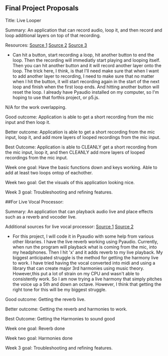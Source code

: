 ## Final Project Proposals

Title: Live Looper

Summary: An application that can record audio, loop it, and then record and loop additional layers on top of that recording.

Resources:
[Source 1](https://www.instructables.com/Py-Looper/)
[Source 2](https://github.com/qpwo/pylooper)
[Source 3](https://deepgram.com/learn/best-python-audio-manipulation-tools)


- Can hit a button, start recording a loop, hit another button to end the loop. Then the recording will immediatly start playing and looping itself. Then you can hit another button and it will record another layer onto the loop. The trick here, I think, is that I'll need make sure that when I want to add another layer to recording, I need to make sure that no matter when I hit the button, it will start recording again in the start of the next loop and finish when the first loop ends. And hitting another button will reset the loop. I already have Pyaudio installed on my computer, so I'm hoping to use that forthis project, or p5.js.

N/A for the work overlapping.

Good outcome: Application is able to get a short recording from the mic input and then loop it.

Better outcome: Application is able to get a short recording from the mic input, loop it, and add more layers of looped recordings from the mic input.

Best Outcome: Application is able to CLEANLY get a short recording from the mic input, loop it, and then CLEANLY add more layers of looped recordings from the mic input.

Week one goal: Have the basic functions down and keys working. Able to add at least two loops ontop of eachother.

Week two goal: Get the visuals of this application looking nice.

Week 3 goal: Troubleshooting and refining features.


##For Live Vocal Processor:

Summary: An application that can playback audio live and place effects such as a reverb and vocoder live.

Additional sources for live vocal processor:
[Source 1](https://github.com/danilobellini/audiolazy)
[Source 2](https://pypi.org/project/pysndfx/)

- For this project, I will code it in Pyaudio with some help from various other libraries. I have the live reverb working using Pyaudio. Currently, when run the program will playback what is coming from the mic, into my headphones. Then I hit 'x' and it adds reverb to my live playback. My biggest anticipated struggle is the method for getting the harmony live to work. I have tried having the vocal converted into midi and using a library that can create major 3rd harmonies using music theory. However,this put a lot of strain on my CPU and wasn't able to consistently work. So I am now trying a live harmony that simply pitches the voice up a 5th and down an octave. However, I think that getting the right tone for this will be my biggest struggle.


Good outcome: Getting the reverb live.

Better outcome: Getting the reverb and harmonies to work.

Best Outcome: Getting the Harmonies to sound good

Week one goal: Reverb done

Week two goal: Harmonies done

Week 3 goal: Troubleshooting and refining features.
